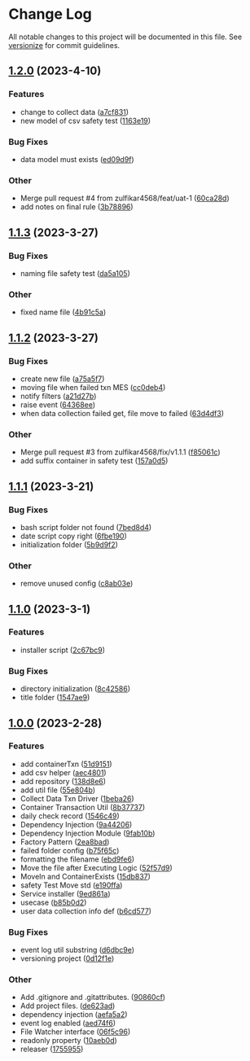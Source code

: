 # Change Log

All notable changes to this project will be documented in this file. See [versionize](https://github.com/versionize/versionize) for commit guidelines.

<a name="1.2.0"></a>
## [1.2.0](https://www.github.com/zulfikar4568/PCI.SafetyTestService/releases/tag/v1.2.0) (2023-4-10)

### Features

* change to collect data ([a7cf831](https://www.github.com/zulfikar4568/PCI.SafetyTestService/commit/a7cf831bdbf5cfa4ab4d2b41df13ad83b3f57395))
* new model of csv safety test ([1163e19](https://www.github.com/zulfikar4568/PCI.SafetyTestService/commit/1163e19828a096ebe71eeb6a13ca4b484dc2d57c))

### Bug Fixes

* data model must exists ([ed09d9f](https://www.github.com/zulfikar4568/PCI.SafetyTestService/commit/ed09d9fbaabbda414b6b8b876a4d2c72666c2dbd))

### Other

* Merge pull request #4 from zulfikar4568/feat/uat-1 ([60ca28d](https://www.github.com/zulfikar4568/PCI.SafetyTestService/commit/60ca28d651a88ab4e20af4597e6d6e5a21ae61f9))
* add notes on final rule ([3b78896](https://www.github.com/zulfikar4568/PCI.SafetyTestService/commit/3b7889609687f176ba224e336694cfe726bb7e5a))

<a name="1.1.3"></a>
## [1.1.3](https://www.github.com/zulfikar4568/PCI.SafetyTestService/releases/tag/v1.1.3) (2023-3-27)

### Bug Fixes

* naming file safety test ([da5a105](https://www.github.com/zulfikar4568/PCI.SafetyTestService/commit/da5a105a7111ce572127d717fdceb5cf6a53cf5b))

### Other

* fixed name file ([4b91c5a](https://www.github.com/zulfikar4568/PCI.SafetyTestService/commit/4b91c5ac429a932eaf2ddccce628cab9ac7af10d))

<a name="1.1.2"></a>
## [1.1.2](https://www.github.com/zulfikar4568/PCI.SafetyTestService/releases/tag/v1.1.2) (2023-3-27)

### Bug Fixes

* create new file ([a75a5f7](https://www.github.com/zulfikar4568/PCI.SafetyTestService/commit/a75a5f7a8bd706d94e917ffc4524664adf3327b4))
* moving file when failed txn MES ([cc0deb4](https://www.github.com/zulfikar4568/PCI.SafetyTestService/commit/cc0deb4cf9ba7af76b97efee2a572909d6c5e08d))
* notify filters ([a21d27b](https://www.github.com/zulfikar4568/PCI.SafetyTestService/commit/a21d27b2cec1de17fa9e43d6ea74a7768ebfc5bf))
* raise event ([64368ee](https://www.github.com/zulfikar4568/PCI.SafetyTestService/commit/64368eead9c8c313d3550632c596201bcafb2790))
* when data collection failed get, file move to failed ([63d4df3](https://www.github.com/zulfikar4568/PCI.SafetyTestService/commit/63d4df38afa78b734bbb5117239d7a3beaf14155))

### Other

* Merge pull request #3 from zulfikar4568/fix/v1.1.1 ([f85061c](https://www.github.com/zulfikar4568/PCI.SafetyTestService/commit/f85061c19e0215399fb4853ab850287b15bb868f))
* add suffix container in safety test ([157a0d5](https://www.github.com/zulfikar4568/PCI.SafetyTestService/commit/157a0d5b978e18c9057ac612b42cb2f3d0f387b5))

<a name="1.1.1"></a>
## [1.1.1](https://www.github.com/zulfikar4568/PCI.SafetyTestService/releases/tag/v1.1.1) (2023-3-21)

### Bug Fixes

* bash script folder not found ([7bed8d4](https://www.github.com/zulfikar4568/PCI.SafetyTestService/commit/7bed8d46132aba457fca1e31915bb1bc70b8fbae))
* date script copy right ([6fbe190](https://www.github.com/zulfikar4568/PCI.SafetyTestService/commit/6fbe190385e403aac95904378bd654922b904232))
* initialization folder ([5b9d9f2](https://www.github.com/zulfikar4568/PCI.SafetyTestService/commit/5b9d9f2c30ff4f3bcf3dfe9edee5f183671365d2))

### Other

* remove unused config ([c8ab03e](https://www.github.com/zulfikar4568/PCI.SafetyTestService/commit/c8ab03e571c17be4a905829ae524b2a40ea04f5b))

<a name="1.1.0"></a>
## [1.1.0](https://www.github.com/zulfikar4568/PCI.SafetyTestService/releases/tag/v1.1.0) (2023-3-1)

### Features

* installer script ([2c67bc9](https://www.github.com/zulfikar4568/PCI.SafetyTestService/commit/2c67bc990d620650b46ccff42ce0e4e25482a06f))

### Bug Fixes

* directory initialization ([8c42586](https://www.github.com/zulfikar4568/PCI.SafetyTestService/commit/8c42586c00323d00b6f577fc739a221e7f42d35b))
* title folder ([1547ae9](https://www.github.com/zulfikar4568/PCI.SafetyTestService/commit/1547ae98a4872aa09b3e4dacee132ad3e46312a6))

<a name="1.0.0"></a>
## [1.0.0](https://www.github.com/zulfikar4568/PCI.SafetyTestService/releases/tag/v1.0.0) (2023-2-28)

### Features

* add containerTxn ([51d9151](https://www.github.com/zulfikar4568/PCI.SafetyTestService/commit/51d91517a605e7e3b839875027717d6a389e0322))
* add csv helper ([aec4801](https://www.github.com/zulfikar4568/PCI.SafetyTestService/commit/aec48018085b70cfbfa89390dd7afab2c6d86736))
* add repository ([138d8e6](https://www.github.com/zulfikar4568/PCI.SafetyTestService/commit/138d8e6e8b636c13ca1c6d1b7c5fb633a51acebc))
* add util file ([55e804b](https://www.github.com/zulfikar4568/PCI.SafetyTestService/commit/55e804bc9e5463579b0aef170959997ab40ed7ee))
* Collect Data Txn Driver ([1beba26](https://www.github.com/zulfikar4568/PCI.SafetyTestService/commit/1beba26b956d506dd1602a7bdaa3a7dbf53f668c))
* Container Transaction Util ([8b37737](https://www.github.com/zulfikar4568/PCI.SafetyTestService/commit/8b37737a7951b3c8792204c66611aee0fb697f59))
* daily check record ([1546c49](https://www.github.com/zulfikar4568/PCI.SafetyTestService/commit/1546c496df3b1344792e6b49e29865a2b9618142))
* Dependency Injection ([9a44206](https://www.github.com/zulfikar4568/PCI.SafetyTestService/commit/9a442068d32aad04b5d063d494c443a1e1bfbc5c))
* Dependency Injection Module ([9fab10b](https://www.github.com/zulfikar4568/PCI.SafetyTestService/commit/9fab10b3f24df13cd22d6e6db9ad48485cce46b6))
* Factory Pattern ([2ea8bad](https://www.github.com/zulfikar4568/PCI.SafetyTestService/commit/2ea8bad8931e9609cc40a33378b125f7185af309))
* failed folder config ([b75f65c](https://www.github.com/zulfikar4568/PCI.SafetyTestService/commit/b75f65ce3c4812d49468f6f829652fe90cac3200))
* formatting the filename ([ebd9fe6](https://www.github.com/zulfikar4568/PCI.SafetyTestService/commit/ebd9fe6ef375ad083feab3f2919553e00828108a))
* Move the file after Executing Logic ([52f57d9](https://www.github.com/zulfikar4568/PCI.SafetyTestService/commit/52f57d93daa4b3bc41e7d3948d32261d5603fc11))
* MoveIn and ContainerExists ([15db837](https://www.github.com/zulfikar4568/PCI.SafetyTestService/commit/15db837c24324f0b266ae146ae15ee2476781bd4))
* safety Test Move std ([e190ffa](https://www.github.com/zulfikar4568/PCI.SafetyTestService/commit/e190ffa3a18bf028dc0ee0aebd6c3c0831ffed7f))
* Service installer ([9ed861a](https://www.github.com/zulfikar4568/PCI.SafetyTestService/commit/9ed861a7916e2557d7b8fd73360ee40f0c4333a2))
* usecase ([b85b0d2](https://www.github.com/zulfikar4568/PCI.SafetyTestService/commit/b85b0d2ade59ae5b636a3135860e0b44e95a1b9a))
* user data collection info def ([b6cd577](https://www.github.com/zulfikar4568/PCI.SafetyTestService/commit/b6cd577aa3e72969c64beb14a85ea5dfce8d6393))

### Bug Fixes

* event log util substring ([d6dbc9e](https://www.github.com/zulfikar4568/PCI.SafetyTestService/commit/d6dbc9ef61b594b5dff0c151bde042133cf65344))
* versioning project ([0d12f1e](https://www.github.com/zulfikar4568/PCI.SafetyTestService/commit/0d12f1ef9f6523662f509cd80087ce70d0d9fca7))

### Other

* Add .gitignore and .gitattributes. ([90860cf](https://www.github.com/zulfikar4568/PCI.SafetyTestService/commit/90860cf852354fd0e4a36df18ca8e97da521e949))
* Add project files. ([de623ad](https://www.github.com/zulfikar4568/PCI.SafetyTestService/commit/de623ad10434f7081de87425fde9df7994466fec))
* dependency injection ([aefa5a2](https://www.github.com/zulfikar4568/PCI.SafetyTestService/commit/aefa5a2298ec55119f23d4f6d4fa715f09912401))
* event log enabled ([aed74f6](https://www.github.com/zulfikar4568/PCI.SafetyTestService/commit/aed74f6b5ac6437935cb63b0458a5e569b2dfbb1))
* File Watcher interface ([06f5c96](https://www.github.com/zulfikar4568/PCI.SafetyTestService/commit/06f5c966839a81068c29506bd9a93f630070eaaf))
* readonly property ([10aeb0d](https://www.github.com/zulfikar4568/PCI.SafetyTestService/commit/10aeb0d0800bfa28fc64f382845b62e1bb162db0))
* releaser ([1755955](https://www.github.com/zulfikar4568/PCI.SafetyTestService/commit/175595530e21ac527ecad2a8e72876b00fb96c0a))

